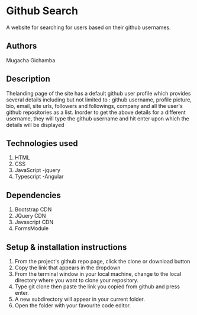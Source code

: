 # Github Search
A website for searching for users based on their github usernames.
## Authors
Mugacha Gichamba
## Description
Thelanding page of the site has a default github user profile which provides several details including but not limited to : github username, profile picture, bio, email, site urls, followers and followings, company and all the user's github repositories as a list.
Inorder to get the above details for a different username, they will type the github username and hit enter upon which the details will be displayed
## Technologies used
1. HTML
2. CSS
3. JavaScript
   -jquery
4. Typescript
    -Angular
## Dependencies
1. Bootstrap CDN
2. JQuery CDN
3. Javascript CDN
4. FormsModule
## Setup & installation instructions
1. From the project's github repo page, click the clone or download button
2. Copy the link that appears in the dropdown
3. From the terminal window in your local machine, change to the local directory where you want to clone your repository.
4. Type git clone then paste the link you copied from github and press enter.
5. A new subdirectory will appear in your current folder.
6. Open the folder with your favourite code editor.
